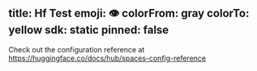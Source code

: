 title: Hf Test
emoji: 👁
colorFrom: gray
colorTo: yellow
sdk: static
pinned: false
---

Check out the configuration reference at https://huggingface.co/docs/hub/spaces-config-reference
